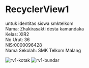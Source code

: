 # RecyclerView1
untuk identitas siswa smktelkom <br>
Nama: Zhakirasakti desta kamandaka <br>
Kelas: XIR2 <br>
No Urut: 36 <br>
NIS:0000096428 <br>
Nama Sekolah: SMK Telkom Malang <br>

![rv1-kotak](https://cloud.githubusercontent.com/assets/22295695/21808413/e55bbe66-d775-11e6-90da-6bd7ec7a44cf.PNG)
![rv1-bundar](https://cloud.githubusercontent.com/assets/22295695/21808414/e55bb3ee-d775-11e6-9492-8157246a7be0.PNG)

